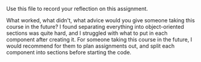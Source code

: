 Use this file to record your reflection on this assignment. 

What worked, what didn't, what advice would you give someone taking this course in the future?
I found separating everything into object-oriented sections was quite hard, and I struggled with what to put in each component after creating it. For someone taking this course in the future, I would recommend for them to plan assignments out, and split each component into sections before starting the code.